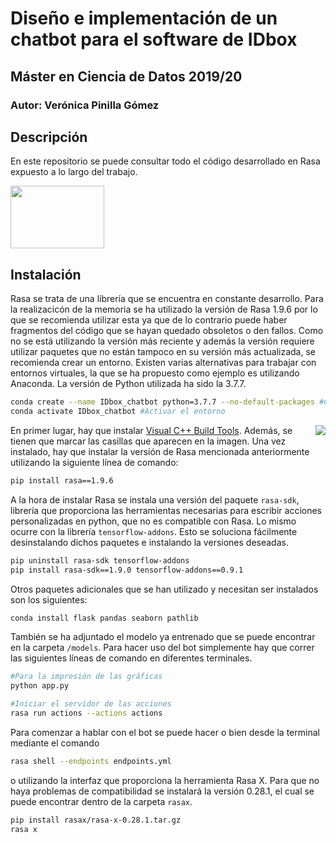 ﻿# Diseño e implementación de un chatbot para el software de IDbox
## Máster en Ciencia de Datos 2019/20

### Autor: Verónica Pinilla Gómez

## Descripción
En este repositorio se puede consultar todo el código desarrollado en Rasa expuesto a lo largo del trabajo. 

<a href="https://rasa.com/"><img width="150" height="100" src="https://www.spaceo.ca/wp-content/uploads/2019/12/rasa-framework.png"></a> 

## Instalación
Rasa se trata de una librería que se encuentra en constante desarrollo. Para la realizacicón de la memoria se ha utilizado la versión de Rasa 1.9.6 por lo que se recomienda utilizar esta ya que de lo contrario puede haber fragmentos del código que se hayan quedado obsoletos o den fallos. Como no se está utilizando la versión más reciente y además la versión requiere utilizar paquetes que no están tampoco en su versión más actualizada, se recomienda crear un entorno. Existen varias alternativas para trabajar con entornos virtuales, la que se ha propuesto como ejemplo es utilizando Anaconda. La versión de Python utilizada ha sido la 3.7.7.

```bash
conda create --name IDbox_chatbot python=3.7.7 --no-default-packages #Crear el entorno
conda activate IDbox_chatbot #Activar el entorno
```

<img align="right" src="https://user-images.githubusercontent.com/56036131/81272037-34be7500-904d-11ea-9b3f-774b2cd1ce2e.png">

En primer lugar, hay que instalar [Visual C++ Build Tools](https://visualstudio.microsoft.com/es/visual-cpp-build-tools/). Además, se tienen que marcar las casillas que aparecen en la imagen. Una vez instalado, hay que instalar la versión de Rasa mencionada anteriormente utilizando la siguiente línea de comando:

```bash
pip install rasa==1.9.6
```

A la hora de instalar Rasa se instala una versión del paquete `rasa-sdk`, librería que proporciona las herramientas necesarias para escribir acciones personalizadas en python, que no es compatible con Rasa. Lo mismo ocurre con la librería `tensorflow-addons`. Esto se soluciona fácilmente desinstalando dichos paquetes e instalando la versiones deseadas.

```bash
pip uninstall rasa-sdk tensorflow-addons
pip install rasa-sdk==1.9.0 tensorflow-addons==0.9.1
```

Otros paquetes adicionales que se han utilizado y necesitan ser instalados son los siguientes:

```bash
conda install flask pandas seaborn pathlib
```

También se ha adjuntado el modelo ya entrenado que se puede encontrar en la carpeta `/models`. Para hacer uso del bot simplemente hay que correr las siguientes líneas de comando en diferentes terminales.

```bash
#Para la impresión de las gráficas
python app.py
```

```bash
#Iniciar el servidor de las acciones
rasa run actions --actions actions
```

Para comenzar a hablar con el bot se puede hacer o bien desde la terminal mediante el comando

```bash
rasa shell --endpoints endpoints.yml
```

o utilizando la interfaz que proporciona la herramienta Rasa X. Para que no haya problemas de compatibilidad se instalará la versión 0.28.1, el cual se puede encontrar dentro de la carpeta `rasax`.
```bash
pip install rasax/rasa-x-0.28.1.tar.gz
rasa x
```
